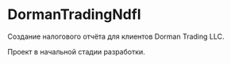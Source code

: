 # DormanTradingNdfl
Создание налогового отчёта для клиентов Dorman Trading LLC.

Проект в начальной стадии разработки.
